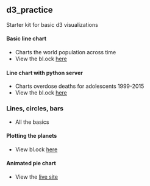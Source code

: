## d3_practice
Starter kit for basic d3 visualizations

#### Basic line chart
*  Charts the world population across time
* View the bl.ock [here](https://bl.ocks.org/mell0kat/a1767105a12b71aa4e795c42d6b6dd57)
#### Line chart with python server
* Charts overdose deaths for adolescents 1999-2015
* View the bl.ock [here](https://bl.ocks.org/mell0kat/81aff3fb2a464cd85663266d3767066c/e86d98d19f031136c323a26ca2a5597da97593de) 
### Lines, circles, bars
* All the basics
#### Plotting the planets
* View bl.ock [here](https://bl.ocks.org/mell0kat/92915d4dcbe6374c37a3ecb0694ff0b7)
#### Animated pie chart
* View the [live site](earthtobetsy.info)
